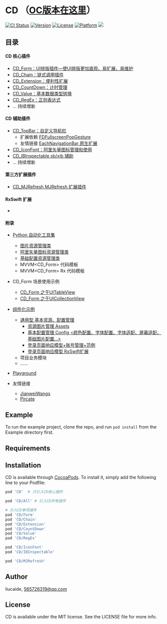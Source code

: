 # CD  （[OC版本在这里](https://github.com/liucaide/CD_ObjC)）

[![CI Status](https://img.shields.io/travis/liucaide/CD.svg?style=flat)](https://travis-ci.org/liucaide/CD)
[![Version](https://img.shields.io/cocoapods/v/CD.svg?style=flat)](https://cocoapods.org/pods/CD)
[![License](https://img.shields.io/cocoapods/l/CD.svg?style=flat)](https://cocoapods.org/pods/CD)
[![Platform](https://img.shields.io/cocoapods/p/CD.svg?style=flat)](https://cocoapods.org/pods/CD)
[![](https://img.shields.io/badge/Swift-4.2-orange.svg?style=flat)](https://cocoapods.org/pods/CD)

## 目录
#### CD 核心插件
- [CD_Form：UI排版插件—使UI排版更加直观、易扩展、易维护](https://github.com/liucaide/CD/tree/master/CD/CD_Form)
- [CD_Chain：链式调用插件](https://github.com/liucaide/CD/tree/master/CD/CD_Chain)
- [CD_Extension：便利性扩展](https://github.com/liucaide/CD/tree/master/CD/CD_Extension)
- [CD_CountDown：计时管理](https://github.com/liucaide/CD/tree/master/CD/CD_CountDown) 
- [CD_Value：基本数据类型转换](https://github.com/liucaide/CD/tree/master/CD/CD_Value) 
- [CD_RegEx：正则表达式](https://github.com/liucaide/CD/tree/master/CD/CD_RegEx)
- ... 持续增新
#### CD 辅助插件
- [CD_TopBar：自定义导航栏](https://github.com/liucaide/CD/tree/master/CD/CD_TopBar) 
  - 扩展依赖 [FDFullscreenPopGesture](https://github.com/forkingdog/FDFullscreenPopGesture)
  - 友情链接 [EachNavigationBar 原生扩展](https://github.com/Pircate/EachNavigationBar)
- [CD_IconFont：阿里矢量图标管理和使用](https://github.com/liucaide/CD/tree/master/CD/CD_IconFont) 
- [CD_IBInspectable sb/xib 辅助](https://github.com/liucaide/CD/tree/master/CD/CD_IBInspectable) 
- ... 持续增新

#### 第三方扩展插件
- [CD_MJRefresh MJRefresh 扩展插件](https://github.com/liucaide/CD/tree/master/CD/CD_MJRefresh)

#### RxSwift 扩展
- 

#### 附录
- [Python 自动化工具集](https://github.com/liucaide/CD/tree/master/PyToSwift)
  - [图片资源管理类](https://github.com/liucaide/CD/blob/master/PyToSwift/swift_assets.py)
  - [阿里矢量图标资源管理类](https://github.com/liucaide/CD/blob/master/PyToSwift/swift_iconfont.py)
  - [基础配置资源管理类](https://github.com/liucaide/CD/blob/master/PyToSwift/swift_config.py)
  - MVVM<CD_Form> 代码模板
  - MVVM<CD_Form> Rx 代码模板
  
- CD_Form 场景使用示例
    - [CD_Form 之于UITableView](https://github.com/liucaide/CD/tree/master/Example/Modul/Mine/Classes)
    - [CD_Form 之于UICollectionView](https://github.com/liucaide/CD/tree/master/Example/Modul/Mine/Classes)
    
- [组件化示例](https://github.com/liucaide/CD/tree/master/Example)
  - [通用型 基本资源、配置管理](https://github.com/liucaide/CD/tree/master/Example/Util)
    - [资源图片管理 Assets](https://github.com/liucaide/CD/tree/master/Example/Util/Assets)
    - [基本配置管理 Config <颜色配置、字体配置、字体适配、屏幕适配、基础图片配置...>](https://github.com/liucaide/CD/tree/master/Example/Util/Config)
    - [登录页面响应模型+账号管理+范例](https://github.com/liucaide/CD/tree/master/Example/Util/User)
    - [登录页面响应模型 RxSwift扩展](https://github.com/liucaide/CD/tree/master/Example/Util/M_SignRx)
  - 项目业务模块
  - ......
- [Playground](https://github.com/liucaide/CD/tree/master/Playground)

- 友情链接
  - [JianweiWangs](https://github.com/JianweiWangs)
  - [Pircate](https://github.com/Pircate)

## Example

To run the example project, clone the repo, and run `pod install` from the Example directory first.

## Requirements

## Installation

CD is available through [CocoaPods](https://cocoapods.org). To install
it, simply add the following line to your Podfile:

```ruby
pod 'CD'  # 只引入CD核心插件
```
```ruby
pod 'CD/All' # 引入CD所有插件
```
```ruby
# 引入CD单项插件
pod 'CD/Form'
pod 'CD/Chain'
pod 'CD/Extension'
pod 'CD/CountDown'
pod 'CD/Value'
pod 'CD/RegEx'

pod 'CD/IconFont'
pod 'CD/IBInspectable'

pod 'CD/MJRefresh'
```
## Author

liucaide, 565726319@qq.com

## License

CD is available under the MIT license. See the LICENSE file for more info.
